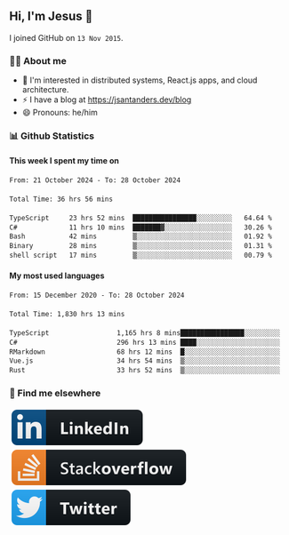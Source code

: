 ## Hi, I'm Jesus 👋

I joined GitHub on `13 Nov 2015`.

<!-- Talking about you -->

### 👨‍💻 About me

- 👦 I'm interested in distributed systems, React.js apps, and cloud architecture.
- ⚡️ I have a blog at <https://jsantanders.dev/blog>
- 😄 Pronouns: he/him

### 📊 Github Statistics

#### This week I spent my time on

<!--START_SECTION:weekly-->

```txt
From: 21 October 2024 - To: 28 October 2024

Total Time: 36 hrs 56 mins

TypeScript     23 hrs 52 mins  ████████████████░░░░░░░░░   64.64 %
C#             11 hrs 10 mins  ███████▓░░░░░░░░░░░░░░░░░   30.26 %
Bash           42 mins         ▒░░░░░░░░░░░░░░░░░░░░░░░░   01.92 %
Binary         28 mins         ▒░░░░░░░░░░░░░░░░░░░░░░░░   01.31 %
shell script   17 mins         ▒░░░░░░░░░░░░░░░░░░░░░░░░   00.79 %
```

<!--END_SECTION:weekly-->

#### My most used languages

<!--START_SECTION:alltime-->

```txt
From: 15 December 2020 - To: 28 October 2024

Total Time: 1,830 hrs 13 mins

TypeScript                 1,165 hrs 8 mins████████████████░░░░░░░░░   63.66 %
C#                         296 hrs 13 mins ████░░░░░░░░░░░░░░░░░░░░░   16.19 %
RMarkdown                  68 hrs 12 mins  █░░░░░░░░░░░░░░░░░░░░░░░░   03.73 %
Vue.js                     34 hrs 54 mins  ▒░░░░░░░░░░░░░░░░░░░░░░░░   01.91 %
Rust                       33 hrs 52 mins  ▒░░░░░░░░░░░░░░░░░░░░░░░░   01.85 %
```

<!--END_SECTION:alltime-->

### 📢 Find me elsewhere

<p>
  <a target="_blank" href="https://linkedin.com/in/jsantanders">
    <img src="https://github.com/jsantanders/jsantanders/blob/master/img/linkedin.svg" alt="LinkedIn" style="vertical-align:top; margin:4px">
  </a>
  
  <a target="_blank" href="https://stackoverflow.com/users/7318331/jesus-santander">
    <img src="https://github.com/jsantanders/jsantanders/blob/master/img/stackoverflow.svg" alt="StackOverflow" style="vertical-align:top; margin:4px">
  </a>
  
  <a target="_blank" href="http://twitter.com/jsantanders">
    <img src="https://github.com/jsantanders/jsantanders/blob/master/img/twitter.svg" alt="Twitter" style="vertical-align:top; margin:4px">
  </a>
</p>
